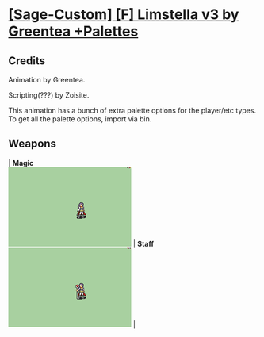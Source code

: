 # [\[Sage-Custom\] \[F\] Limstella v3 by Greentea +Palettes](./)
## Credits

Animation by Greentea.

Scripting(???) by Zoisite.

This animation has a bunch of extra palette options for the player/etc types. To get all the palette options, import via bin.

## Weapons

| <b>Magic</b><br/><img alt="Magic animation" src="./6.%20Magic/Magic.gif"/> | <b>Staff</b><br/><img alt="Staff animation" src="./7.%20Staff/Staff.gif"/> |

